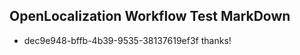 ## OpenLocalization Workflow Test MarkDown
* dec9e948-bffb-4b39-9535-38137619ef3f 
thanks!<!--HONumber=Mar16_HO2-->
